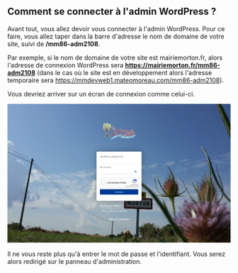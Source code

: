 Comment se connecter à l'admin WordPress ?
------------------------------------------

Avant tout, vous allez devoir vous connecter à l'admin WordPress. Pour ce faire, vous allez taper dans la barre d'adresse le nom de domaine de votre site, suivi de **/mm86-adm2108**.

Par exemple, si le nom de domaine de votre site est mairiemorton.fr, alors l'adresse de connexion WordPress sera **https://mairiemorton.fr/mm86-adm2108** (dans le cas où le site est en développement alors l'adresse temporaire sera https://mmdevweb1.mateomoreau.com/mm86-adm2108). 

Vous devriez arriver sur un écran de connexion comme celui-ci.

<img src="https://raw.githubusercontent.com/mmoreaudev/WP-Docs/main/images/LoginMorton.jpg" alt="LogoMorton" style="width:800px;"/>

Il ne vous reste plus qu'à entrer le mot de passe et l'identifiant. Vous serez alors redirigé sur le panneau d'administration.
